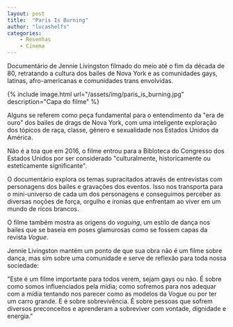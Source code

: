 ```yaml
---
layout: post
title:  "Paris Is Burning"
author: "lucashelfs"
categories: 
    - Resenhas
    - Cinema
---
```


Documentário de Jennie Livingston filmado do meio até o fim da década de 80, retratando a cultura dos bailes de Nova York e as comunidades gays, latinas, afro-americanas e comunidades trans envolvidas. 

{% include image.html url="/assets/img/paris_is_burning.jpg" description="Capa do filme" %}

Alguns se referem como peça fundamental para o entendimento da "era de ouro" dos bailes de drags de Nova York, com uma inteligente exploração dos tópicos de raça, classe, gênero e sexualidade nos Estados Unidos da América.

Não é a toa que em 2016, o filme entrou para a Bibloteca do Congresso dos Estados Unidos por ser considerado "culturalmente, historicamente ou esteticamente significante".  

O documentário explora os temas supracitados através de entrevistas com personagens dos bailes e gravações dos eventos. Isso nos transporta para o mini-universo de cada um dos personagens e conseguimos perceber as diversas noções de força, orgulho e ironias que enfrentam ao viver em um mundo de ricos brancos.

O filme também mostra as origens do _voguing_, um estilo de dança nos bailes que se baseia em poses glamurosas como se fossem capas da revista _Vogue_.

Jennie Livingston mantém um ponto de que sua obra não é um filme sobre dança, mas sim sobre uma comunidade e serve de reflexão para toda nossa sociedade:

"Este é um filme importante para todos verem, sejam gays ou não. É sobre como somos influenciados pela mídia; como sofremos para nos adequar com a mídia tentando nos parecer como as modelos da Vogue ou por ter um carro grande. E é sobre sobrevivência. É sobre pessoas que sofrem diversos preconceitos e aprenderam a sobreviver com vontade, dignidade e energia."
